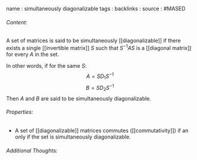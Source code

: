 name : simultaneously diagonalizable
tags : 
backlinks : 
source : #MASED 

###### Content:
A set of matrices is said to be simultaneously [[diagonalizable]] if there exists a single [[invertible matrix]] $S$ such that $S^{-1}AS$ is a [[diagonal matrix]] for every $A$ in the set.

In other words, if for the same $S$:
$$A = SD_1S^{-1}$$
$$B=SD_2S^{-1}$$
Then $A$ and $B$ are said to be simultaneously diagonalizable.

###### Properties:
- A set of [[diagonalizable]] matrices commutes ([[commutativity]]) if an only if the set is simultaneously diagonalizable.

###### Additional Thoughts:
